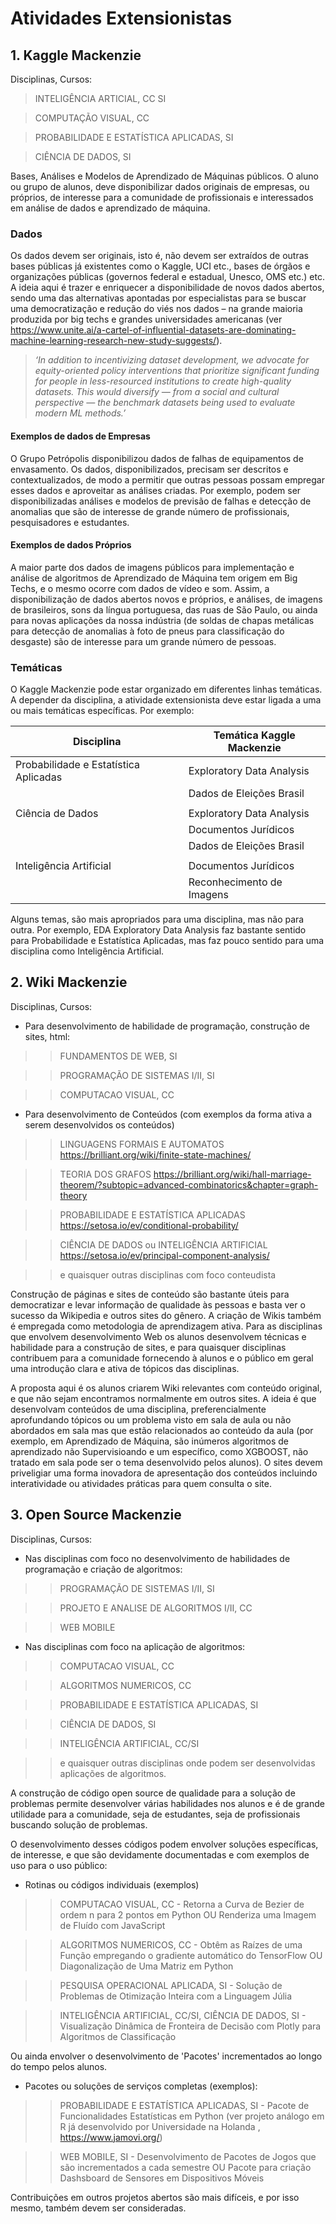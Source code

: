 # Atividades Extensionistas

## 1. Kaggle Mackenzie 

Disciplinas, Cursos:

> INTELIGÊNCIA ARTICIAL, CC SI

> COMPUTAÇÃO VISUAL, CC

> PROBABILIDADE E ESTATÍSTICA APLICADAS, SI

> CIÊNCIA DE DADOS, SI

Bases, Análises e Modelos de Aprendizado de Máquinas públicos. O aluno ou grupo de alunos, deve disponibilizar dados originais de empresas, 
ou próprios, de interesse para a comunidade de profissionais e interessados em análise de dados e aprendizado de máquina. 

### Dados
Os dados devem ser originais, isto é, não devem ser extraídos de outras bases públicas já existentes como o Kaggle, UCI etc., bases de órgãos e organizações 
públicas (governos federal e estadual, Unesco, OMS etc.) etc. A ideia aqui é trazer e enriquecer a disponibilidade de novos dados abertos, sendo uma das 
alternativas apontadas por especialistas para se buscar uma democratização e redução do viés nos dados – na grande maioria produzida por big techs e 
grandes universidades americanas (ver https://www.unite.ai/a-cartel-of-influential-datasets-are-dominating-machine-learning-research-new-study-suggests/). 

> *‘In addition to incentivizing dataset development, we advocate for equity-oriented policy interventions that prioritize significant funding for 
people in less-resourced institutions to create high-quality datasets. This would diversify — from a social and cultural perspective — the benchmark 
datasets being used to evaluate modern ML methods.’*

#### Exemplos de dados de Empresas
O Grupo Petrópolis disponibilizou dados de falhas de equipamentos de envasamento. Os dados, disponibilizados, precisam ser descritos e contextualizados, de modo a permitir que outras pessoas possam empregar esses dados e aproveitar as análises criadas. Por exemplo, podem ser disponibilizadas análises e modelos de previsão de falhas e detecção de anomalias que são de interesse de grande número de profissionais, pesquisadores e estudantes. 

#### Exemplos de dados Próprios
A maior parte dos dados de imagens públicos para implementação e análise de algoritmos de Aprendizado de Máquina tem origem em Big Techs, e o mesmo ocorre com dados de vídeo e som. Assim, a disponibilização de dados abertos novos e próprios, e análises, de imagens de brasileiros, sons da língua portuguesa, das ruas de São Paulo, ou ainda para novas aplicações da nossa indústria (de soldas de chapas metálicas para detecção de anomalias à foto de pneus para classificação do desgaste) são de interesse para um grande número de pessoas.

### Temáticas
O Kaggle Mackenzie pode estar organizado em diferentes linhas temáticas. A depender da disciplina, a atividade extensionista deve estar ligada a uma ou mais temáticas específicas. Por exemplo:

| Disciplina	|		Temática Kaggle Mackenzie |
|-|-|
| Probabilidade e Estatística Aplicadas | 		Exploratory Data Analysis |
| | Dados de Eleições Brasil |
| | |
| Ciência de Dados |  					Exploratory Data Analysis |
| |							Documentos Jurídicos |
| |							Dados de Eleições Brasil |
| | |	
| Inteligência Artificial | 				Documentos Jurídicos |
| |							Reconhecimento de Imagens |

Alguns temas, são mais apropriados para uma disciplina, mas não para outra. Por exemplo, EDA Exploratory Data Analysis faz bastante sentido para Probabilidade e Estatística Aplicadas, mas faz pouco sentido para uma disciplina como Inteligência Artificial.


## 2. Wiki Mackenzie 

Disciplinas, Cursos:

* Para desenvolvimento de habilidade de programação, construção de sites, html:

>> FUNDAMENTOS DE WEB, SI

>> PROGRAMAÇÃO DE SISTEMAS I/II, SI

>> COMPUTACAO VISUAL, CC

* Para desenvolvimento de Conteúdos (com exemplos da forma ativa a serem desenvolvidos os conteúdos)

>> LINGUAGENS FORMAIS E AUTOMATOS https://brilliant.org/wiki/finite-state-machines/

>> TEORIA DOS GRAFOS https://brilliant.org/wiki/hall-marriage-theorem/?subtopic=advanced-combinatorics&chapter=graph-theory

>> PROBABILIDADE E ESTATÍSTICA APLICADAS https://setosa.io/ev/conditional-probability/

>> CIÊNCIA DE DADOS ou INTELIGÊNCIA ARTIFICIAL  https://setosa.io/ev/principal-component-analysis/ 

>> e quaisquer outras disciplinas com foco conteudista

Construção de páginas e sites de conteúdo são bastante úteis para democratizar e levar informação de qualidade às pessoas e basta ver o sucesso da Wikipedia e outros sites do gênero. A criação de Wikis também é empregada como metodologia de aprendizagem ativa. Para as disciplinas que envolvem desenvolvimento Web os alunos desenvolvem técnicas e habilidade para a construção de sites, e para quaisquer disciplinas contribuem para a comunidade fornecendo à alunos e o público em geral uma introdução clara e ativa de tópicos das disciplinas.

A proposta aqui é os alunos criarem Wiki relevantes com conteúdo original, e que não sejam encontramos normalmente em outros sites. A ideia é que desenvolvam 
conteúdos de uma disciplina, preferencialmente aprofundando tópicos ou um problema visto em sala de aula ou não abordados em sala mas que estão relacionados ao conteúdo da aula (por exemplo, em Aprendizado de Máquina, são inúmeros algoritmos de aprendizado não Supervisioando e um específico, como XGBOOST, não tratado em sala pode ser o tema desenvolvido pelos alunos). O sites devem priveligiar uma forma inovadora de apresentação dos conteúdos incluindo interatividade ou atividades práticas 
para quem consulta o site. 

## 3. Open Source Mackenzie 

Disciplinas, Cursos:

* Nas disciplinas com foco no desenvolvimento de habilidades de programação e criação de algoritmos:

>> PROGRAMAÇÃO DE SISTEMAS I/II, SI

>> PROJETO E ANALISE DE ALGORITMOS I/II, CC

>> WEB MOBILE

* Nas disciplinas com foco na aplicação de algoritmos:

>> COMPUTACAO VISUAL, CC

>> ALGORITMOS NUMERICOS, CC

>> PROBABILIDADE E ESTATÍSTICA APLICADAS, SI

>> CIÊNCIA DE DADOS, SI

>> INTELIGÊNCIA ARTIFICIAL, CC/SI

>> e quaisquer outras disciplinas onde podem ser desenvolvidas aplicações de algoritmos.

A construção de código open source de qualidade para a solução de problemas permite desenvolver várias habilidades nos alunos e é de grande utilidade para a comunidade, seja de estudantes, seja de profissionais buscando solução de problemas. 

O desenvolvimento desses códigos podem envolver soluções específicas, de interesse, e que são devidamente documentadas e com exemplos de uso para o uso público:

* Rotinas ou códigos individuais (exemplos)

>> COMPUTACAO VISUAL, CC - Retorna a Curva de Bezier de ordem n para 2 pontos em Python OU Renderiza uma Imagem de Fluído com JavaScript

>> ALGORITMOS NUMERICOS, CC - Obtêm as Raízes de uma Função empregando o gradiente automático do TensorFlow OU Diagonalização de Uma Matriz em Python

>> PESQUISA OPERACIONAL APLICADA, SI - Solução de Problemas de Otimização Inteira com a Linguagem Júlia

>> INTELIGÊNCIA ARTIFICIAL, CC/SI, CIÊNCIA DE DADOS, SI - Visualização Dinâmica de Fronteira de Decisão com Plotly para Algoritmos de Classificação

Ou ainda envolver o desenvolvimento de 'Pacotes' incrementados ao longo do tempo pelos alunos.

* Pacotes ou soluções de serviços completas (exemplos):

>> PROBABILIDADE E ESTATÍSTICA APLICADAS, SI - Pacote de Funcionalidades Estatísticas em Python (ver projeto análogo em R já desenvolvido por Universidade na Holanda , https://www.jamovi.org/)

>> WEB MOBILE, SI - Desenvolvimento de Pacotes de Jogos que são incrementados a cada semestre OU Pacote para criação Dashsboard de Sensores em Dispositivos Móveis 

Contribuições em outros projetos abertos são mais difíceis, e por isso mesmo, também devem ser consideradas. 













